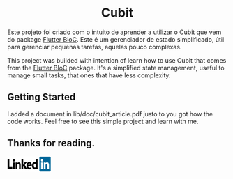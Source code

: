 <h1 style="text-align: center">Cubit</h1>

Este projeto foi criado com o intuito de aprender a utilizar o Cubit que vem do package [Flutter BloC](https://pub.dev/packages/flutter_bloc). 
Este é um gerenciador de estado simplificado, útil para gerenciar pequenas tarefas, aquelas pouco complexas.

This project was builded with intention of learn how to use Cubit that comes from the [Flutter BloC](https://pub.dev/packages/flutter_bloc) package.
It's a simplified state management, useful to manage small tasks, that ones that have less complexity. 

## Getting Started

I added a document in lib/doc/cubit_article.pdf justo to you got how the code works. Feel free to see this simple project and learn with me.


<h2>Thanks for reading.</h2>


<a href="https://www.linkedin.com/in/vitor-eduardo-35a1522b7/">
<img src="LinkedIn_Logo.png" width="100px" height="35px">
</a>


